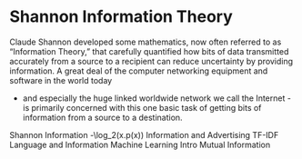 
Shannon Information Theory
=============================================

Claude Shannon developed some mathematics, now often referred
to as “Information Theory,” that carefully quantified how
bits of data transmitted accurately from a source to a recipient can
reduce uncertainty by providing information. A great deal of the
computer networking equipment and software in the world today
- and especially the huge linked worldwide network we call the
Internet - is primarily concerned with this one basic task of getting
bits of information from a source to a destination.


Shannon Information
-\log_2(x.p(x)) 
Information and Advertising
TF-IDF
Language and Information 
Machine Learning Intro
Mutual Information
